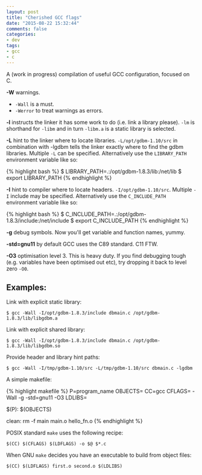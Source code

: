```yaml
---
layout: post
title: "Cherished GCC flags"
date: "2015-08-22 15:32:44"
comments: false
categories:
- dev
tags:
- gcc
- c
---
```


A (work in progress) compilation of useful GCC configuration, focused on C.

**-W** warnings. 

- `-Wall` is a must.
- `-Werror` to treat warnings as errors.

**-l** instructs the linker it has some work to do (i.e. link a library please). `-lm` is shorthand for `-libm` and in turn `-libm.a` is a static library is selected.

**-L** hint to the linker where to locate libraries. `-L/opt/gdbm-1.10/src` in combination with -lgdbm tells the linker exactly where to find the gdbm libraries. Multiple `-L` can be specified. Alternatively use the `LIBRARY_PATH` environment variable like so:

{% highlight bash %}
$ LIBRARY_PATH=.:/opt/gdbm-1.8.3/lib:/net/lib
$ export LIBRARY_PATH
{% endhighlight %}


**-I** hint to compiler where to locate headers. `-I/opt/gdbm-1.10/src`. Multiple `-I` include may be specified. Alternatively use the `C_INCLUDE_PATH` environment variable like so:

{% highlight bash %}
$ C_INCLUDE_PATH=.:/opt/gdbm-1.8.3/include:/net/include
$ export C_INCLUDE_PATH
{% endhighlight %}

**-g** debug symbols. Now you'll get variable and function names, yummy.

**-std=gnu11** by default GCC uses the C89 standard. C11 FTW.

**-O3** optimisation level 3. This is heavy duty. If you find debugging tough (e.g. variables have been optimised out etc), try dropping it back to level zero `-O0`.


## Examples:

Link with explicit static library:

`$ gcc -Wall -I/opt/gdbm-1.8.3/include dbmain.c /opt/gdbm-1.8.3/lib/libgdbm.a`

Link with explicit shared library:

`$ gcc -Wall -I/opt/gdbm-1.8.3/include dbmain.c /opt/gdbm-1.8.3/lib/libgdbm.so`

Provide header and library hint paths:

`$ gcc -Wall -I/tmp/gdbm-1.10/src -L/tmp/gdbm-1.10/src dbmain.c -lgdbm`


A simple makefile:

{% highlight makefile %}
P=program_name
OBJECTS=
CC=gcc
CFLAGS= -Wall -g -std=gnu11 -O3
LDLIBS=

$(P): $(OBJECTS)

clean:
  rm -f main main.o hello_fn.o
{% endhighlight %}

POSIX standard `make` uses the following recipe:

`$(CC) $(CFLAGS) $(LDFLAGS) -o $@ $*.c`

When GNU `make` decides you have an executable to build from object files:

`$(CC) $(LDFLAGS) first.o second.o $(LDLIBS)`

